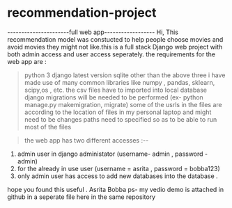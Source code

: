 # recommendation-project
----------------------full web app------------------
Hi,
This recommendation model was constucted to help people choose movies and avoid movies they might not like.this is a full stack Django web project with both admin access and user access seperately.
the requirements for the web app are :
> python 3
> django latest version
> sqlite
> other than the above three i have made use of many common libraries like numpy , pandas, sklearn, scipy,os , etc. 
> the csv files have to imported into local database
> django migrations will be needed to be performed (ex- python manage.py makemigration, migrate)
> some of the usrls in the files are according to the location of files in my personal laptop and might need to be changes 
> paths need to specified so as to be able to run most of the files

> the web app has two different accesses :--
  1. admin user in django administator (username- admin , password - admin)
  2. for the already in use user (username = asrita , password = bobba123)
  3. only admin user has access to  add new databases into the database .
  
  hope you found this useful .
  Asrita Bobba
  ps- my vedio demo is attached in github in a seperate file here in the same repository
